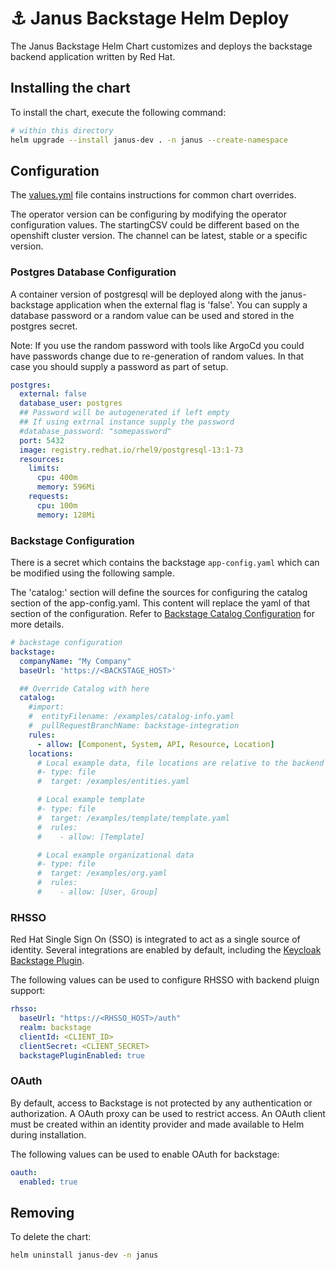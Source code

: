 # ⚓️ Janus Backstage Helm Deploy

The Janus Backstage Helm Chart customizes and deploys the backstage backend application  written by Red Hat.

## Installing the chart

To install the chart, execute the following command:

```bash
# within this directory 
helm upgrade --install janus-dev . -n janus --create-namespace
```

## Configuration

The [values.yml](values.yaml) file contains instructions for common chart overrides.

The operator version can be configuring by modifying the operator configuration values. The startingCSV could be different based on the openshift cluster version.  The channel can be latest, stable or a specific version.

### Postgres Database Configuration

A container version of postgresql will be deployed along with the janus-backstage application when the external flag is 'false'.  You can
 supply a database password or a random value can be used and stored in the postgres secret.  

Note: If you use the random password with tools like ArgoCd you could have passwords change due to re-generation of random values. In that case you should supply a password as part of setup.

```yaml
postgres:
  external: false
  database_user: postgres
  ## Password will be autogenerated if left empty
  ## If using extrnal instance supply the password
  #database_password: "somepassword"
  port: 5432
  image: registry.redhat.io/rhel9/postgresql-13:1-73
  resources:
    limits:
      cpu: 400m
      memory: 596Mi
    requests:
      cpu: 100m
      memory: 128Mi
```

### Backstage Configuration

There is a secret which contains the backstage `app-config.yaml` which can be modified using the following sample.

The 'catalog:' section will define the sources for configuring the catalog section of the app-config.yaml. This content will replace the yaml of that section of the configuration.  Refer to [Backstage Catalog Configuration](https://backstage.io/docs/features/software-catalog/configuration) for more details.  

```yaml
# backstage configuration
backstage:
  companyName: "My Company"
  baseUrl: 'https://<BACKSTAGE_HOST>'

  ## Override Catalog with here
  catalog:
    #import:
    #  entityFilename: /examples/catalog-info.yaml
    #  pullRequestBranchName: backstage-integration
    rules:
      - allow: [Component, System, API, Resource, Location]
    locations:
      # Local example data, file locations are relative to the backend process, typically `packages/backend`
      #- type: file
      #  target: /examples/entities.yaml

      # Local example template
      #- type: file
      #  target: /examples/template/template.yaml
      #  rules:
      #    - allow: [Template]

      # Local example organizational data
      #- type: file
      #  target: /examples/org.yaml
      #  rules:
      #    - allow: [User, Group]
```

### RHSSO

Red Hat Single Sign On (SSO) is integrated to act as a single source of identity. Several integrations are enabled by default, including the [Keycloak Backstage Plugin](https://github.com/janus-idp/backstage-plugins/tree/main/plugins/keycloak-backend).

The following values can be used to configure RHSSO with backend pluign support:

```yaml
rhsso:
  baseUrl: "https://<RHSSO_HOST>/auth"
  realm: backstage
  clientId: <CLIENT_ID>
  clientSecret: <CLIENT_SECRET>
  backstagePluginEnabled: true
```

### OAuth

By default, access to Backstage is not protected by any authentication or authorization. A OAuth proxy can be used to restrict access. An OAuth client must be created within an identity provider and made available to Helm during installation.

The following values can be used to enable OAuth for backstage:

```yaml
oauth:
  enabled: true
```

## Removing

To delete the chart:

```bash
helm uninstall janus-dev -n janus
```
